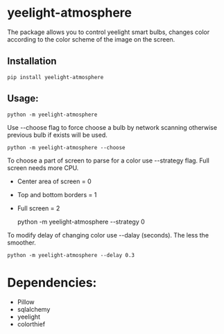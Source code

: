 # yeelight-atmosphere
The package allows you to control yeelight smart bulbs, 
changes color according to the color scheme of the image on the screen. 

##  Installation 

    pip install yeelight-atmosphere

## Usage:

    python -m yeelight-atmosphere

Use --choose flag to force choose a bulb by network scanning 
otherwise previous bulb if exists will be used. 

    python -m yeelight-atmosphere --choose

To choose a part of screen to parse for a color use --strategy flag. Full screen needs more CPU.
- Center area of screen = 0
- Top and bottom borders = 1
- Full screen = 2 
  
    
    python -m yeelight-atmosphere --strategy 0


To modify delay of changing color use --dalay (seconds). The less the smoother.

    python -m yeelight-atmosphere --delay 0.3


# Dependencies:
- Pillow
- sqlalchemy
- yeelight
- colorthief